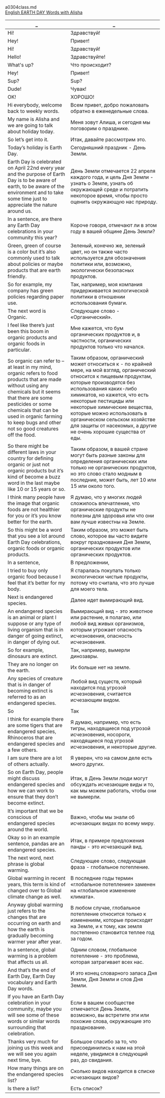 a0304class.md  
[English EARTH DAY Words with Alisha
](https://www.youtube.com/watch?v=W3ZKytXJ-Es)  




_|_
--|--
Hi!|Здравствуй!
Hey!|Привет!
Hi!|Здравствуй!
Hello!|Здравствуйте!
What's up?|Что происходит?
Hey!|Привет!
Sup?|Sup?
Dude!|Чувак!
OK!|ХОРОШО!
Hi everybody, welcome back to weekly words.|Всем привет, добро пожаловать обратно в еженедельные слова.
My name is Alisha and we are going to talk about holiday today.|Меня зовут Алиша, и сегодня мы поговорим о празднике.
So let’s get into it.|Итак, давайте рассмотрим это.
Today’s holiday is Earth Day.|Сегодняшний праздник - День Земли.
Earth Day is celebrated on April 22nd every year and the purpose of Earth Day is to be aware of earth, to be aware of the environment and to take some time just to appreciate the nature around us.|День Земли отмечается 22 апреля каждого года, и цель Дня Земли - узнать о Земле, узнать об окружающей среде и потратить некоторое время, чтобы просто оценить окружающую нас природу.
In a sentence, are there any Earth Day celebrations in your community this year?|Короче говоря, отмечают ли в этом году в вашей общине День Земли?
Green, green of course is a color but it’s also commonly used to talk about policies or maybe products that are earth friendly.|Зеленый, конечно же, зеленый цвет, но он также часто используется для обозначения политики или, возможно, экологически безопасных продуктов.
So for example, my company has green policies regarding paper use.|Так, например, моя компания придерживается экологической политики в отношении использования бумаги.
The next word is Organic.|Следующее слово - «Органический».
I feel like there’s just been this boom in organic products and organic foods in particular.|Мне кажется, что бум органических продуктов и, в частности, органических продуктов только что начался.
So organic can refer to – at least in my mind, organic refers to food products that are made without using any chemicals but it seems that there are some pesticides or some chemicals that can be used in organic farming to keep bugs and other not so good creatures off the food.|Таким образом, органический может относиться к - по крайней мере, на мой взгляд, органический относится к пищевым продуктам, которые производятся без использования каких-либо химикатов, но кажется, что есть некоторые пестициды или некоторые химические вещества, которые можно использовать в органическом сельском хозяйстве для защиты от насекомых, а другие не очень хорошие существа от еды.
So there might be different laws in your country for defining organic or just not organic products but it’s kind of become a buzz word in the last maybe like 10 or 15 years or so.|Таким образом, в вашей стране могут быть разные законы для определения органических или только не органических продуктов, но это слово стало модным в последние, может быть, лет 10 или 15 или около того.
I think many people have the image that organic foods are not healthier for you or it’s you know better for the earth.|Я думаю, что у многих людей сложилось впечатление, что органические продукты не полезны для здоровья или что они вам лучше известны на Земле.
So this might be a word that you see a lot around Earth Day celebrations, organic foods or organic products.|Таким образом, это может быть слово, которое вы часто видите вокруг празднования Дня Земли, органических продуктов или органических продуктов.
In a sentence,|В предложении,
I tried to buy only organic food because I feel that it’s better for my body.|Я старалась покупать только экологически чистые продукты, потому что считала, что это лучше для моего тела.
Next is endangered species.|Далее идет вымирающий вид.
An endangered species is an animal or plant I suppose or any type of living organism that is in danger of going extinct, in danger of dying out.|Вымирающий вид - это животное или растение, я полагаю, или любой вид живых организмов, которым угрожает опасность исчезновения, опасность исчезновения.
So for example, dinosaurs are extinct.|Так, например, вымерли динозавры.
They are no longer on the earth.|Их больше нет на земле.
Any species of creature that is in danger of becoming extinct is referred to as an endangered species.|Любой вид существ, который находится под угрозой исчезновения, считается исчезающим видом.
So|Так
I think for example there are some tigers that are endangered species, Rhinoceros that are endangered species and a few others.|Я думаю, например, что есть тигры, находящиеся под угрозой исчезновения, носороги, находящиеся под угрозой исчезновения, и некоторые другие.
I am sure there are a lot of others actually.|Я уверен, что на самом деле есть много других.
So on Earth Day, people might discuss endangered species and how we can work to ensure that they don’t become extinct.|Итак, в День Земли люди могут обсуждать исчезающие виды и то, как мы можем работать, чтобы они не вымерли.
It’s important that we be conscious of endangered species around the world.|Важно, чтобы мы знали об исчезающих видах по всему миру.
Okay so in an example sentence, pandas are an endangered species.|Итак, в примере предложения панды - это исчезающий вид.
The next word, next phrase is global warming.|Следующее слово, следующая фраза - глобальное потепление.
Global warming in recent years, this term is kind of changed over to Global climate change as well.|В последние годы термин «глобальное потепление» заменен на «глобальное изменение климата».
Anyway global warming just refers to the changes that are occurring on earth and how the earth is gradually becoming warmer year after year.|В любом случае, глобальное потепление относится только к изменениям, которые происходят на Земле, и к тому, как земля постепенно становится теплее год за годом.
In a sentence, global warming is a problem that affects us all.|Одним словом, глобальное потепление - это проблема, которая затрагивает всех нас.
And that’s the end of Earth Day, Earth Day vocabulary and Earth Day words.|И это конец словарного запаса Дня Земли, Дня Земли и слов Дня Земли.
If you have an Earth Day celebration in your community, maybe you will see some of these words or similar words surrounding that celebration.|Если в вашем сообществе отмечается День Земли, возможно, вы встретите эти или похожие слова, окружающие это празднование.
Thanks very much for joining us this week and we will see you again next time, bye.|Большое спасибо за то, что присоединились к нам на этой неделе, увидимся в следующий раз, до свидания.
How many things are on the endangered species list?|Сколько видов находится в списке исчезающих видов?
Is there a list?|Есть список?
